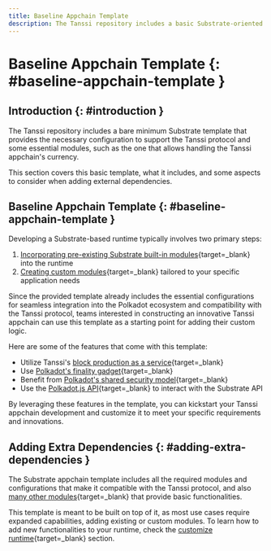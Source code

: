 ```yaml
---
title: Baseline Appchain Template
description: The Tanssi repository includes a basic Substrate-oriented template that provides the necessary configuration to kick-start the development of an appchain.
---
```


# Baseline Appchain Template {: #baseline-appchain-template }

## Introduction {: #introduction }

The Tanssi repository includes a bare minimum Substrate template that provides the necessary configuration to support the Tanssi protocol and some essential modules, such as the one that allows handling the Tanssi appchain's currency.

This section covers this basic template, what it includes, and some aspects to consider when adding external dependencies.

## Baseline Appchain Template {: #baseline-appchain-template }

Developing a Substrate-based runtime typically involves two primary steps:

1. [Incorporating pre-existing Substrate built-in modules](/builders/build/customize/adding-built-in-module){target=\_blank} into the runtime
2. [Creating custom modules](/builders/build/customize/adding-custom-made-module){target=\_blank} tailored to your specific application needs

Since the provided template already includes the essential configurations for seamless integration into the Polkadot ecosystem and compatibility with the Tanssi protocol, teams interested in constructing an innovative Tanssi appchain can use this template as a starting point for adding their custom logic.

Here are some of the features that come with this template:

- Utilize Tanssi's [block production as a service](/learn/tanssi/technical-features/#block-production-as-a-service){target=\_blank}
- Use [Polkadot's finality gadget](https://wiki.polkadot.network/docs/learn-consensus#finality-gadget-grandpa){target=\_blank}
- Benefit from [Polkadot's shared security model](https://wiki.polkadot.network/docs/learn-parachains#shared-security){target=\_blank}
- Use the [Polkadot.js API](/builders/toolkit/substrate-api/libraries/polkadot-js-api){target=\_blank} to interact with the Substrate API

By leveraging these features in the template, you can kickstart your Tanssi appchain development and customize it to meet your specific requirements and innovations.

## Adding Extra Dependencies {: #adding-extra-dependencies }

The Substrate appchain template includes all the required modules and configurations that make it compatible with the Tanssi protocol, and also [many other modules](/builders/build/templates/overview/#included-modules){target=\_blank} that provide basic functionalities.

This template is meant to be built on top of it, as most use cases require expanded capabilities, adding existing or custom modules. To learn how to add new functionalities to your runtime, check the [customize runtime](/builders/build/customize){target=\_blank} section.
